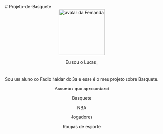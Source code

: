 <!DOCTYPE html>
<html>
<head>
<meta charset="UTF-8"/>
<title>Document</title>
</head>
<body>
  
</body>
</html># Projeto-de-Basquete
 <header class="container text-center">
        <img src="img/avatar-perfil.png" alt="avatar da Fernanda" class="rounded-circle" width="150" height="150"
            srcset="">
        <p class="lead">Eu sou o Lucas_</p>
        <h1></h1>
        <p>Sou um aluno do Fadlo haidar do 3a e esse é o meu projeto sobre Basquete.</p>
        <p>Assuntos que apresentarei</p>
        <div>
            <p class="badge bg-secondary">Basquete</p>
            <p class="badge bg-secondary">NBA</p>
            <p class="badge bg-secondary">Jogadores</p>
            <p class="badge bg-secondary">Roupas de esporte</p>
        </div>
    </header>
